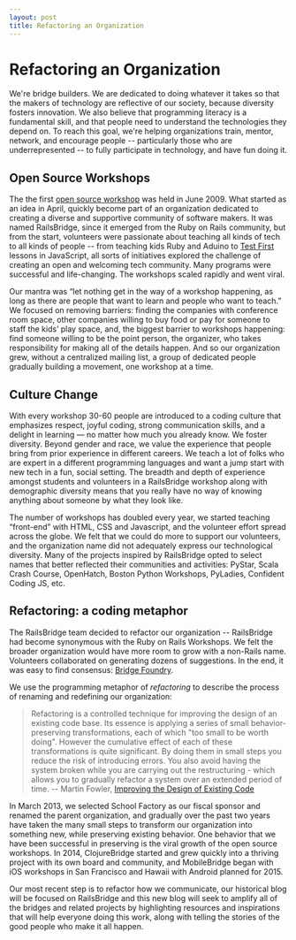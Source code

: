 ```yaml
---
layout: post
title: Refactoring an Organization
---
```


# Refactoring an Organization

We're bridge builders. We are dedicated to doing whatever it takes so that the makers of technology are reflective of our society, because diversity fosters innovation. We also believe that programming literacy is a fundamental skill, and that people need to understand the technologies they depend on. To reach this goal, we're helping organizations train, mentor, network, and encourage people -- particularly those who are underrepresented -- to fully participate in technology, and have fun doing it.

## Open Source Workshops
The the first [open source workshop](http://www.ultrasaurus.com/2009/06/open-source-workshop/) was held in June 2009.  What started as an idea in April, quickly become part of an organization dedicated to creating a diverse and supportive community of software makers.  It was named RailsBridge, since it emerged from the Ruby on Rails community, but from the start, volunteers were passionate about teaching all kinds of tech to all kinds of people -- from teaching kids Ruby and Aduino to [Test First](http://testfirst.org/) lessons in JavaScript, all sorts of initiatives explored the challenge of creating an open and welcoming tech community.  Many programs were successful and life-changing.  The workshops scaled rapidly and went viral.

Our mantra was “let nothing get in the way of a workshop happening, as long as there are people that want to learn and people who want to teach.”  We focused on removing barriers: finding the companies with conference room space, other companies willing to buy food or pay for someone to staff the kids’ play space, and, the biggest barrier to workshops happening: find someone willing to be the point person, the organizer, who takes responsibility for making all of the details happen.  And so our organization grew, without a centralized mailing list, a group of dedicated people gradually building a movement, one workshop at a time.

## Culture Change
With every workshop 30-60 people are introduced to a coding culture that emphasizes respect, joyful coding, strong communication skills, and a delight in learning — no matter how much you already know.  We foster diversity. Beyond gender and race, we value the experience that people bring from prior experience in different careers.  We teach a lot of folks who are expert in a different programming languages and want a jump start with new tech in a fun, social setting.  The breadth and depth of experience amongst students and volunteers in a RailsBridge workshop along with demographic diversity means that you really have no way of knowing anything about someone by what they look like.  

The number of workshops has doubled every year, we started teaching “front-end” with HTML, CSS and Javascript, and the volunteer effort spread across the globe.  We felt that we could do more to support our volunteers, and the organization name did not adequately express our technological diversity. Many of the projects inspired by RailsBridge opted to select names that better reflected their communities and activities: PyStar, Scala Crash Course, OpenHatch, Boston Python Workshops, PyLadies, Confident Coding JS, etc.

## Refactoring: a coding metaphor
The RailsBridge team decided to refactor our organization -- RailsBridge had become synonymous with the Ruby on Rails Workshops.  We felt the broader organization would have more room to grow with a non-Rails name. Volunteers collaborated on generating dozens of suggestions. In the end, it was easy to find consensus:  [Bridge Foundry](http://blog.railsbridge.org/2013/09/01/bridge-foundry-whats-in-a-name/).  

We use the programming metaphor of _refactoring_ to describe the process of renaming and redefining our organization:

>Refactoring is a controlled technique for improving the design of an existing code base. Its essence is applying a series of small behavior-preserving transformations, each of which "too small to be worth doing". However the cumulative effect of each of these transformations is quite significant. By doing them in small steps you reduce the risk of introducing errors. You also avoid having the system broken while you are carrying out the restructuring - which allows you to gradually refactor a system over an extended period of time.
>-- Martin Fowler, [Improving the Design of Existing Code](http://martinfowler.com/books/refactoring.html)

In March 2013, we selected School Factory as our fiscal sponsor and renamed the parent organization, and gradually over the past two years have taken the many small steps to transform our organization into something new, while preserving existing behavior.  One behavior that we have been successful in preserving is the viral growth of the open source workshops.  In 2014, ClojureBridge started and grew quickly into a thriving project with its own board and community, and MobileBridge began with iOS workshops in San Francisco and Hawaii with Android planned for 2015.

Our most recent step is to refactor how we communicate, our historical blog will be focused on RailsBridge and this new blog will seek to amplify all of the bridges and related projects by highlighting resources and inspirations that will help everyone doing this work, along with telling the stories of the good people who make it all happen.
